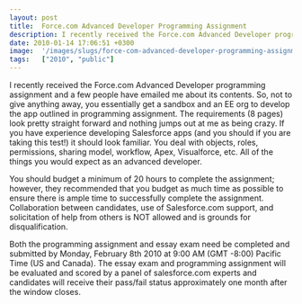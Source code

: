 ```yaml
---
layout: post
title:  Force.com Advanced Developer Programming Assignment
description: I recently received the Force.com Advanced Developer programming assignment and a few people have emailed me about its contents. So, not to give anything away, you essentially get a sandbox and an EE org to develop the app outlined in programming assignment. The requirements (8 pages) look pretty straight forward and nothing jumps out at me as being crazy. If you have experience developing Salesforce apps (and you should if you are taking this test!) it should look familiar. You deal with object
date: 2010-01-14 17:06:51 +0300
image:  '/images/slugs/force-com-advanced-developer-programming-assignment.jpg'
tags:   ["2010", "public"]
---
```

<p style="clear: both">I recently received the Force.com Advanced Developer programming assignment and a few people have emailed me about its contents. So, not to give anything away, you essentially get a sandbox and an EE org to develop the app outlined in programming assignment. The requirements (8 pages) look pretty straight forward and nothing jumps out at me as being crazy. If you have experience developing Salesforce apps (and you should if you are taking this test!) it should look familiar. You deal with objects, roles, permissions, sharing model, workflow, Apex, Visualforce, etc. All of the things you would expect as an advanced developer.</p><p style="clear: both">You should budget a minimum of 20 hours to complete the assignment; however, they recommended that you budget as much time as possible to ensure there is ample time to successfully complete the assignment. Collaboration between candidates, use of Salesforce.com support, and solicitation of help from others is NOT allowed and is grounds for disqualification. </p><p style="clear: both">Both the programming assignment and essay exam need be completed and submitted by Monday, February 8th 2010 at 9:00 AM (GMT -8:00) Pacific Time (US and Canada). The essay exam and programming assignment will be evaluated and scored by a panel of salesforce.com experts and candidates will receive their pass/fail status approximately one month after the window closes.</p><br class="final-break" style="clear: both" />
